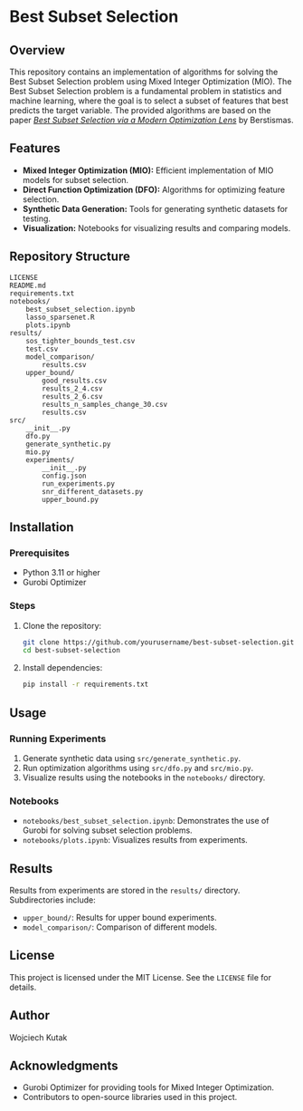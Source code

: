 # Best Subset Selection

## Overview
This repository contains an implementation of algorithms for solving the Best Subset Selection problem using Mixed Integer Optimization (MIO). The Best Subset Selection problem is a fundamental problem in statistics and machine learning, where the goal is to select a subset of features that best predicts the target variable. The provided algorithms are based on the paper [*Best Subset Selection via a Modern Optimization Lens*](https://arxiv.org/abs/1507.03133) by Berstismas.

## Features
- **Mixed Integer Optimization (MIO):** Efficient implementation of MIO models for subset selection.
- **Direct Function Optimization (DFO):** Algorithms for optimizing feature selection.
- **Synthetic Data Generation:** Tools for generating synthetic datasets for testing.
- **Visualization:** Notebooks for visualizing results and comparing models.

## Repository Structure
```
LICENSE
README.md
requirements.txt
notebooks/
    best_subset_selection.ipynb
    lasso_sparsenet.R
    plots.ipynb
results/
    sos_tighter_bounds_test.csv
    test.csv
    model_comparison/
        results.csv
    upper_bound/
        good_results.csv
        results_2_4.csv
        results_2_6.csv
        results_n_samples_change_30.csv
        results.csv
src/
    __init__.py
    dfo.py
    generate_synthetic.py
    mio.py
    experiments/
        __init__.py
        config.json
        run_experiments.py
        snr_different_datasets.py
        upper_bound.py
```

## Installation

### Prerequisites
- Python 3.11 or higher
- Gurobi Optimizer

### Steps
1. Clone the repository:
   ```bash
   git clone https://github.com/yourusername/best-subset-selection.git
   cd best-subset-selection
   ```
2. Install dependencies:
   ```bash
   pip install -r requirements.txt
   ```

## Usage

### Running Experiments
1. Generate synthetic data using `src/generate_synthetic.py`.
2. Run optimization algorithms using `src/dfo.py` and `src/mio.py`.
3. Visualize results using the notebooks in the `notebooks/` directory.

### Notebooks
- `notebooks/best_subset_selection.ipynb`: Demonstrates the use of Gurobi for solving subset selection problems.
- `notebooks/plots.ipynb`: Visualizes results from experiments.

## Results
Results from experiments are stored in the `results/` directory. Subdirectories include:
- `upper_bound/`: Results for upper bound experiments.
- `model_comparison/`: Comparison of different models.

## License
This project is licensed under the MIT License. See the `LICENSE` file for details.

## Author
Wojciech Kutak

## Acknowledgments
- Gurobi Optimizer for providing tools for Mixed Integer Optimization.
- Contributors to open-source libraries used in this project.
